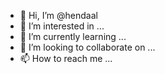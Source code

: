 - 👋 Hi, I’m @hendaal
- 👀 I’m interested in ...
- 🌱 I’m currently learning ...
- 💞️ I’m looking to collaborate on ...
- 📫 How to reach me ...

<!---
hendaal/hendaal is a ✨ special ✨ repository because its `README.md` (this file) appears on your GitHub profile.
You can click the Preview link to take a look at your changes.
--->

